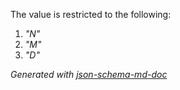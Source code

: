 The value is restricted to the following: 

 1. _"N"_
 2. _"M"_
 3. _"D"_

_Generated with [json-schema-md-doc](https://brianwendt.github.io/json-schema-md-doc/)_